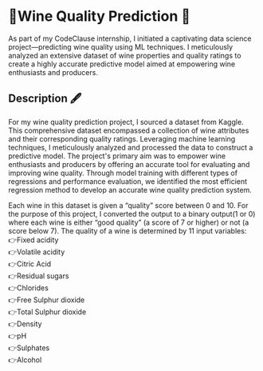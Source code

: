 # 🍷Wine Quality Prediction 🍾
As part of my CodeClause internship, I initiated a captivating data science project—predicting wine quality using ML techniques. I meticulously analyzed an extensive dataset of wine properties and quality ratings to create a highly accurate predictive model aimed at empowering wine enthusiasts and producers.

## Description 🖋️

For my wine quality prediction project, I sourced a dataset from Kaggle. This comprehensive dataset encompassed a collection of wine attributes and their corresponding quality ratings. Leveraging machine learning techniques, I meticulously analyzed and processed the data to construct a predictive model. The project's primary aim was to empower wine enthusiasts and producers by offering an accurate tool for evaluating and improving wine quality. Through model training with different types of regressions and performance evaluation, we identified the most efficient regression method to develop an accurate wine quality prediction system.


Each wine in this dataset is given a “quality” score between 0 and 10. For the purpose of this project, I converted the output to a binary output(1 or 0) where each wine is either “good quality” (a score of 7 or higher) or not (a score below 7). The quality of a wine is determined by 11 input variables: <br>
  👉Fixed acidity<br>
  👉Volatile acidity<br>
  👉Citric Acid<br>
  👉Residual sugars<br>
  👉Chlorides<br>
  👉Free Sulphur dioxide<br>
  👉Total Sulphur dioxide<br>
  👉Density<br>
  👉pH <br>
  👉Sulphates<br>
  👉Alcohol<br>
  
  

